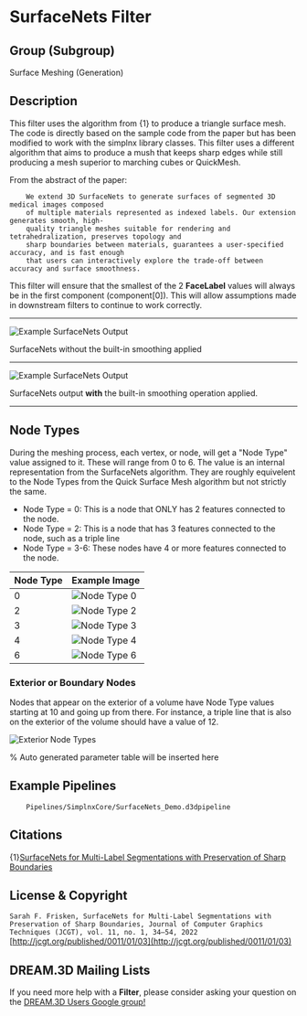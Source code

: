 # SurfaceNets Filter

## Group (Subgroup)

Surface Meshing (Generation)

## Description

This filter uses the algorithm from {1} to produce a triangle surface mesh. The code is directly based on the sample code from the paper but has been modified to
work with the simplnx library classes. This filter uses a different algorithm that aims to produce a mush that keeps sharp edges
while still producing a mesh superior to marching cubes or QuickMesh.

From the abstract of the paper:

        We extend 3D SurfaceNets to generate surfaces of segmented 3D medical images composed
        of multiple materials represented as indexed labels. Our extension generates smooth, high-
        quality triangle meshes suitable for rendering and tetrahedralization, preserves topology and
        sharp boundaries between materials, guarantees a user-specified accuracy, and is fast enough
        that users can interactively explore the trade-off between accuracy and surface smoothness.

This filter will ensure that the smallest of the 2 **FaceLabel** values will always be in the first component (component[0]). This will allow assumptions made in
downstream filters to continue to work correctly.

---------------

![Example SurfaceNets Output](Images/SurfaceNets_Output.png)

SurfaceNets without the built-in smoothing applied

---------------

![Example SurfaceNets Output](Images/SurfaceNets_Smooth_Output.png)

SurfaceNets output **with** the built-in smoothing operation applied.

---------------

## Node Types

During the meshing process, each vertex, or node, will get a "Node Type" value assigned to it. These will range from 0 to 6. The value is an internal representation from the SurfaceNets algorithm. They are roughly equivelent to the Node Types from the Quick Surface Mesh algorithm but not strictly the same.

- Node Type = 0: This is a node that ONLY has 2 features connected to the node.
- Node Type = 2: This is a node that has 3 features connected to the node, such as a triple line
- Node Type = 3-6: These nodes have 4 or more features connected to the node.


| Node Type | Example Image                                |
|-----------|----------------------------------------------|
| 0 | ![Node Type 0](Images/SurfaceNets_NodeType_0.png)|
| 2 |  ![Node Type 2](Images/SurfaceNets_NodeType_2.png)|
| 3 |  ![Node Type 3](Images/SurfaceNets_NodeType_3.png)|
| 4 | ![Node Type 4](Images/SurfaceNets_NodeType_4.png)|
| 6 |  ![Node Type 6](Images/SurfaceNets_NodeType_6.png)|

### Exterior or Boundary Nodes

Nodes that appear on the exterior of a volume have Node Type values starting at 10 and going up from there. For instance, a triple line that is also on the exterior of the volume should have a value of 12.

![Exterior Node Types](Images/SurfaceNets_NodeType_Exterior.png)

% Auto generated parameter table will be inserted here

## Example Pipelines

        Pipelines/SimplnxCore/SurfaceNets_Demo.d3dpipeline

## Citations

{1}[SurfaceNets for Multi-Label Segmentations with Preservation of Sharp Boundaries](https://jcgt.org/published/0011/01/03/paper.pdf)

## License & Copyright

`Sarah F. Frisken, SurfaceNets for Multi-Label Segmentations with Preservation of Sharp
Boundaries, Journal of Computer Graphics Techniques (JCGT), vol. 11, no. 1, 34–54, 2022`
[http://jcgt.org/published/0011/01/03](http://jcgt.org/published/0011/01/03)

## DREAM.3D Mailing Lists

If you need more help with a **Filter**, please consider asking your question on
the [DREAM.3D Users Google group!](https://groups.google.com/forum/?hl=en#!forum/dream3d-users)
